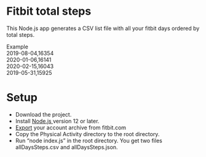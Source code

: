 
# Fitbit total steps

This Node.js app generates a CSV list file with all your fitbit days ordered by total steps.

Example  
2019-08-04,16354  
2020-01-06,16141  
2020-02-15,16043  
2019-05-31,15925  

# Setup

* Download the project.
* Install [Node.js ](https://nodejs.org/)version 12 or later.
* [Export](https://help.fitbit.com/articles/en_US/Help_article/1133.htm) your account archive from fitbit.com
* Copy the Physical Activity directory to the root directory.
* Run “node index.js”  in the root directory. You get two files allDaysSteps.csv and allDaysSteps.json.
